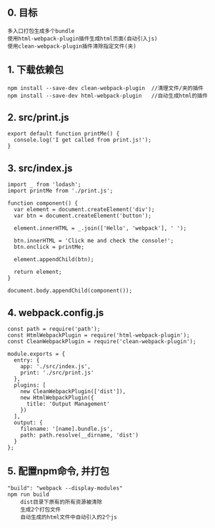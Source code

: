 ## 0. 目标
    多入口打包生成多个bundle
    使用html-webpack-plugin插件生成html页面(自动引入js)
    使用clean-webpack-plugin插件清除指定文件(夹)

## 1. 下载依赖包
    npm install --save-dev clean-webpack-plugin  //清理文件/夹的插件
    npm install --save-dev html-webpack-plugin   //自动生成html的插件

## 2. src/print.js
    export default function printMe() {
      console.log('I get called from print.js!');
    }
    
## 3. src/index.js
    import _ from 'lodash';
    import printMe from './print.js';
    
    function component() {
      var element = document.createElement('div');
      var btn = document.createElement('button');
    
      element.innerHTML = _.join(['Hello', 'webpack'], ' ');
    
      btn.innerHTML = 'Click me and check the console!';
      btn.onclick = printMe;
    
      element.appendChild(btn);
    
      return element;
    }
    
    document.body.appendChild(component());

## 4. webpack.config.js
    const path = require('path');
    const HtmlWebpackPlugin = require('html-webpack-plugin');
    const CleanWebpackPlugin = require('clean-webpack-plugin');
    
    module.exports = {
      entry: {
        app: './src/index.js',
        print: './src/print.js'
      },
      plugins: [
        new CleanWebpackPlugin(['dist']),
        new HtmlWebpackPlugin({
          title: 'Output Management'
        })
      ],
      output: {
        filename: '[name].bundle.js',
        path: path.resolve(__dirname, 'dist')
      }
    };
    
## 5. 配置npm命令, 并打包
	"build": "webpack --display-modules"
	npm run build
	    dist目录下原有的所有资源被清除
	    生成2个打包文件
	    自动生成的html文件中自动引入的2个js
	
